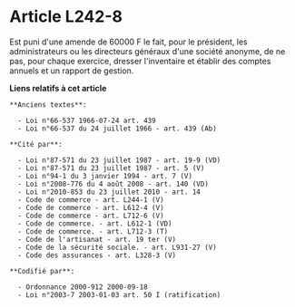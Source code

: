 # Article L242-8

Est puni d'une amende de 60000 F le fait, pour le président, les administrateurs ou les directeurs généraux d'une société
anonyme, de ne pas, pour chaque exercice, dresser l'inventaire et établir des comptes annuels et un rapport de gestion.

**Liens relatifs à cet article**

	**Anciens textes**:

	  - Loi n°66-537 1966-07-24 art. 439
	  - Loi n°66-537 du 24 juillet 1966 - art. 439 (Ab)

	**Cité par**:

	  - Loi n°87-571 du 23 juillet 1987 - art. 19-9 (VD)
	  - Loi n°87-571 du 23 juillet 1987 - art. 5 (V)
	  - Loi n°94-1 du 3 janvier 1994 - art. 7 (V)
	  - Loi n°2008-776 du 4 août 2008 - art. 140 (VD)
	  - Loi n°2010-853 du 23 juillet 2010 - art. 14
	  - Code de commerce - art. L244-1 (V)
	  - Code de commerce - art. L612-4 (V)
	  - Code de commerce - art. L712-6 (V)
	  - Code de commerce. - art. L612-1 (VD)
	  - Code de commerce. - art. L712-3 (T)
	  - Code de l'artisanat - art. 19 ter (V)
	  - Code de la sécurité sociale. - art. L931-27 (V)
	  - Code des assurances - art. L328-3 (V)

	**Codifié par**:

	  - Ordonnance 2000-912 2000-09-18
	  - Loi n°2003-7 2003-01-03 art. 50 I (ratification)
